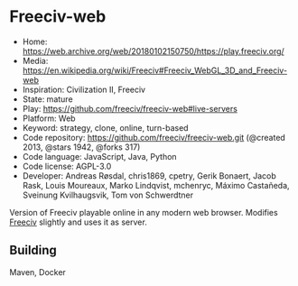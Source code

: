 # Freeciv-web

- Home: https://web.archive.org/web/20180102150750/https://play.freeciv.org/
- Media: https://en.wikipedia.org/wiki/Freeciv#Freeciv_WebGL_3D_and_Freeciv-web
- Inspiration: Civilization II, Freeciv
- State: mature
- Play: https://github.com/freeciv/freeciv-web#live-servers
- Platform: Web
- Keyword: strategy, clone, online, turn-based
- Code repository: https://github.com/freeciv/freeciv-web.git (@created 2013, @stars 1942, @forks 317)
- Code language: JavaScript, Java, Python
- Code license: AGPL-3.0
- Developer: Andreas Røsdal, chris1869, cpetry, Gerik Bonaert, Jacob Rask, Louis Moureaux, Marko Lindqvist, mchenryc, Máximo Castañeda, Sveinung Kvilhaugsvik, Tom von Schwerdtner

Version of Freeciv playable online in any modern web browser.
Modifies [Freeciv](freeciv.md) slightly and uses it as server.

## Building

Maven, Docker